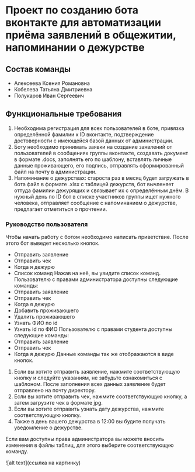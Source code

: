 
# Проект по созданию бота вконтакте для автоматизации приёма заявлений в общежитии, напоминании о дежурстве #
## Cостав команды ##

* Алексеева Ксения Романовна
* Кобелева Татьяна Дмитриевна
* Полукаров Иван Сергеевич

## Функциональные требования ##
1.  Необходима регистрация для всех пользователей в боте, привязка определённой фамилии к ID вконтакте, подтверждение достоверности с имеющейся базой данных от администрации.
2.  Боту необходимо принимать заявки на создание заявлений от пользователей в сообщениях группы вконтакте, создавать документ в формате .docs, заполнять его по шаблону, вставлять личные данные проживающего, его подпись, отправлять сформированный файл на почту в администрации.
3.  Напоминание о дежурствах: староста раз в месяц будет загружать в бота файл в формате .xlsx с таблицей дежурств, бот вычленяет оттуда фамилии дежурящих и связывает их с определённым днём. В нужный день по ID бот в списке участников группы ищет нужного человека, отправляет сообщение с напоминанием о дежурстве, предлагает отметиться о прочтении.

### Руководство пользователя
Чтобы начать работу с ботом необходимо написать приветствие. После этого бот выведет несколько кнопок.
* Отправить заявление
* Отправить чек
* Когда я дежурю
* Список команд
Нажав на неё, вы увидите список команд.
Пользователю с правами администратора доступны следующие команды:
* Отправить заявление
* Отправить чек
* Когда я дежурю
* Добавить проживаюшего
* Удалить проживаюшего
* Узнать ФИО по id
* Узнать id по ФИО
Пользователю с правами студента доступны следующие команды:
* Отправить заявление
* Отправить чек
* Когда я дежурю
Данные команды так же отображаются в виде кнопок.
1. Если вы хотите отправить заявление, нажмите соответствующую кнопку и следуйте указаниям, не забудьте ознакомиться с шаблоном.
После заполнения всех данных заявление будет отправлено на почту директору.
2. Если вы хотите отправить чек, нажмите соответствующую кнопку, а затем загрузите чек в формате jpg.
3. Если вы хотите отправить узнать дату дежурства, нажмите соответствующую кнопку.
4. Также в день вашего дежурства в 12:00 вы будите получать уведомление о дежурстве.

Если вам доступны права администратора вы можете вносить изменения в файлы таблиц, для этого выберите соответствующую команду.
    
![alt text](ссылка на картинку)
